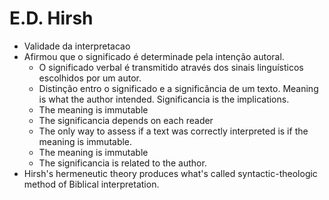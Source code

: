 # E.D. Hirsh

- Validade da interpretacao
- Afirmou que o significado é determinade pela intenção autoral.
  - O significado verbal é transmitido através dos sinais linguísticos escolhidos por um autor.
  - Distinção entro o significado e a significância de um texto.
    Meaning is what the author intended.
    Significancia is the implications.
  - The meaning is immutable
  - The significancia depends on each reader
  - The only way to assess if a text was correctly interpreted is if the meaning is immutable.
  - The meaning is immutable
  - The significancia is related to the author.
- Hirsh's hermeneutic theory produces what's called syntactic-theologic method of Biblical interpretation. 
